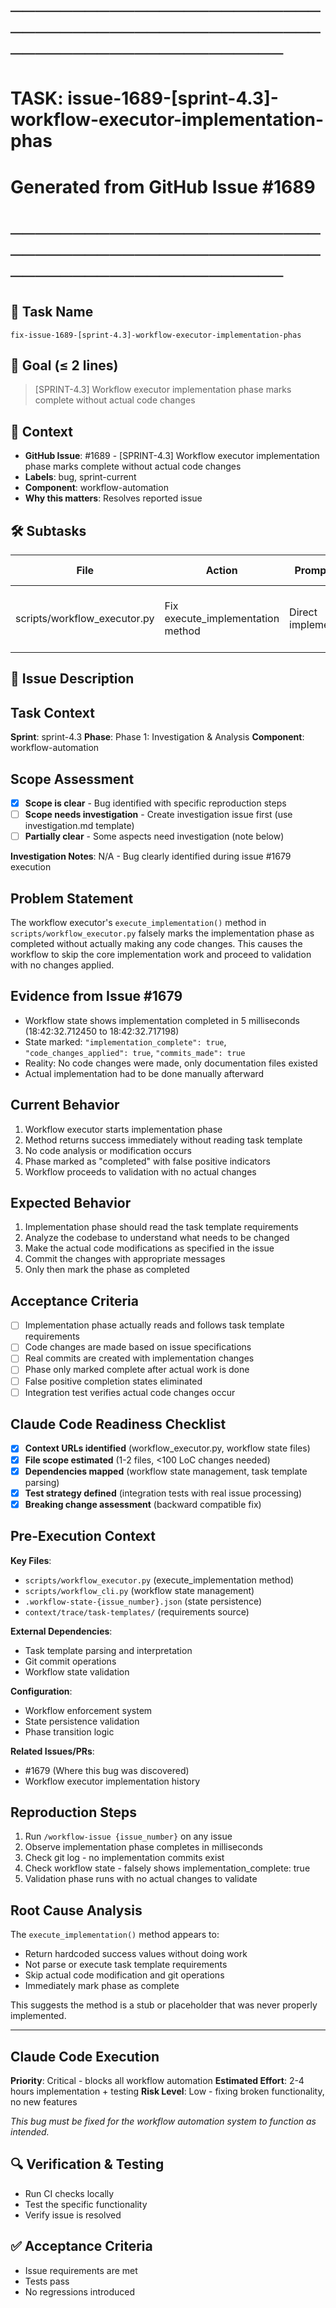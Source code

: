 # ────────────────────────────────────────────────────────────────────────
# TASK: issue-1689-[sprint-4.3]-workflow-executor-implementation-phas
# Generated from GitHub Issue #1689
# ────────────────────────────────────────────────────────────────────────

## 📌 Task Name
`fix-issue-1689-[sprint-4.3]-workflow-executor-implementation-phas`

## 🎯 Goal (≤ 2 lines)
> [SPRINT-4.3] Workflow executor implementation phase marks complete without actual code changes

## 🧠 Context
- **GitHub Issue**: #1689 - [SPRINT-4.3] Workflow executor implementation phase marks complete without actual code changes
- **Labels**: bug, sprint-current
- **Component**: workflow-automation
- **Why this matters**: Resolves reported issue

## 🛠️ Subtasks
| File | Action | Prompt Tech | Purpose | Context Impact |
|------|--------|-------------|---------|----------------|
| scripts/workflow_executor.py | Fix execute_implementation method | Direct implementation | Make it actually implement code changes | High |

## 📝 Issue Description
## Task Context
**Sprint**: sprint-4.3
**Phase**: Phase 1: Investigation & Analysis
**Component**: workflow-automation

## Scope Assessment
- [x] **Scope is clear** - Bug identified with specific reproduction steps
- [ ] **Scope needs investigation** - Create investigation issue first (use investigation.md template)
- [ ] **Partially clear** - Some aspects need investigation (note below)

**Investigation Notes**: N/A - Bug clearly identified during issue #1679 execution

## Problem Statement
The workflow executor's `execute_implementation()` method in `scripts/workflow_executor.py` falsely marks the implementation phase as completed without actually making any code changes. This causes the workflow to skip the core implementation work and proceed to validation with no changes applied.

## Evidence from Issue #1679
- Workflow state shows implementation completed in 5 milliseconds (18:42:32.712450 to 18:42:32.717198)
- State marked: `"implementation_complete": true`, `"code_changes_applied": true`, `"commits_made": true`
- Reality: No code changes were made, only documentation files existed
- Actual implementation had to be done manually afterward

## Current Behavior
1. Workflow executor starts implementation phase
2. Method returns success immediately without reading task template
3. No code analysis or modification occurs
4. Phase marked as "completed" with false positive indicators
5. Workflow proceeds to validation with no actual changes

## Expected Behavior
1. Implementation phase should read the task template requirements
2. Analyze the codebase to understand what needs to be changed
3. Make the actual code modifications as specified in the issue
4. Commit the changes with appropriate messages
5. Only then mark the phase as completed

## Acceptance Criteria
- [ ] Implementation phase actually reads and follows task template requirements
- [ ] Code changes are made based on issue specifications
- [ ] Real commits are created with implementation changes
- [ ] Phase only marked complete after actual work is done
- [ ] False positive completion states eliminated
- [ ] Integration test verifies actual code changes occur

## Claude Code Readiness Checklist
- [x] **Context URLs identified** (workflow_executor.py, workflow state files)
- [x] **File scope estimated** (1-2 files, <100 LoC changes needed)
- [x] **Dependencies mapped** (workflow state management, task template parsing)
- [x] **Test strategy defined** (integration tests with real issue processing)
- [x] **Breaking change assessment** (backward compatible fix)

## Pre-Execution Context
**Key Files**: 
- `scripts/workflow_executor.py` (execute_implementation method)
- `scripts/workflow_cli.py` (workflow state management)
- `.workflow-state-{issue_number}.json` (state persistence)
- `context/trace/task-templates/` (requirements source)

**External Dependencies**:
- Task template parsing and interpretation
- Git commit operations
- Workflow state validation

**Configuration**: 
- Workflow enforcement system
- State persistence validation
- Phase transition logic

**Related Issues/PRs**: 
- #1679 (Where this bug was discovered)
- Workflow executor implementation history

## Reproduction Steps
1. Run `/workflow-issue {issue_number}` on any issue
2. Observe implementation phase completes in milliseconds
3. Check git log - no implementation commits exist
4. Check workflow state - falsely shows implementation_complete: true
5. Validation phase runs with no actual changes to validate

## Root Cause Analysis
The `execute_implementation()` method appears to:
- Return hardcoded success values without doing work
- Not parse or execute task template requirements
- Skip actual code modification and git operations
- Immediately mark phase as complete

This suggests the method is a stub or placeholder that was never properly implemented.

---

## Claude Code Execution
**Priority**: Critical - blocks all workflow automation
**Estimated Effort**: 2-4 hours implementation + testing
**Risk Level**: Low - fixing broken functionality, no new features

_This bug must be fixed for the workflow automation system to function as intended._

## 🔍 Verification & Testing
- Run CI checks locally
- Test the specific functionality
- Verify issue is resolved

## ✅ Acceptance Criteria
- Issue requirements are met
- Tests pass
- No regressions introduced
